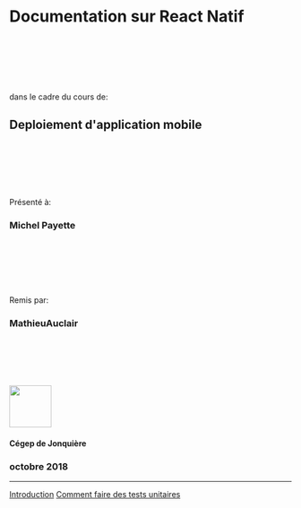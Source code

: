 
# Documentation sur React Natif

<br/>
<br/>
<br/>
<br/>
<br/>

dans le cadre du cours de:

## Deploiement d'application mobile

<br/>
<br/>
<br/>
<br/>
<br/>

Présenté à:
### Michel Payette


<br/>
<br/>
<br/>
<br/>
<br/>

Remis par: 

### MathieuAuclair


<br/>
<br/>
<br/>
<br/>
<br/>

<img height="75px" src="https://www.cegepjonquiere.ca/media/tinymce/Plus/Logos%20et%20norme%20graphique/Logo-Cegep_Jonq_noir.gif"/>

#### Cégep de Jonquière
### octobre 2018

---

[Introduction](https://github.com/MathieuAuclair/ReactPlayground/blob/master/Documentation/INTRO.md)
[Comment faire des tests unitaires](https://github.com/MathieuAuclair/ReactPlayground/blob/master/Documentation/MOCHA.md)
